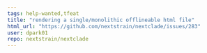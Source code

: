 ```yaml
---
tags: help-wanted,tfeat
title: "rendering a single/monolithic offlineable html file"
html_url: "https://github.com/nextstrain/nextclade/issues/283"
user: dpark01
repo: nextstrain/nextclade
---
```


